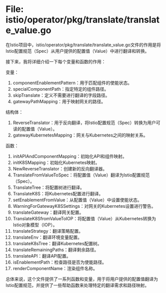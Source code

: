 # File: istio/operator/pkg/translate/translate_value.go

在Istio项目中，istio/operator/pkg/translate/translate_value.go文件的作用是将Istio配置规范（Spec）从用户提供的配置值（Value）中进行翻译和转换。

接下来，我将详细介绍一下每个变量和函数的作用：

变量：
1. componentEnablementPattern：用于匹配组件的使能状态。
2. specialComponentPath：指定特定的组件路径。
3. skipTranslate：定义不需要进行翻译的字段路径。
4. gatewayPathMapping：用于映射网关的路径。

结构体：
1. ReverseTranslator：用于反向翻译，将Istio配置规范（Spec）转换为用户可读的配置值（Value）。
2. gatewayKubernetesMapping：网关与Kubernetes之间的映射关系。

函数：
1. initAPIAndComponentMapping：初始化API和组件映射。
2. initK8SMapping：初始化Kubernetes映射。
3. NewReverseTranslator：创建新的反向翻译器。
4. TranslateFromValueToSpec：将配置值（Value）翻译为Istio配置规范（Spec）。
5. TranslateTree：将配置树进行翻译。
6. TranslateK8S：将Kubernetes配置进行翻译。
7. setEnablementFromValue：从配置值（Value）中设置使能状态。
8. WarningForGatewayK8SSettings：对网关的Kubernetes设置进行警告。
9. translateGateway：翻译网关配置。
10. TranslateK8SfromValueToIOP：将配置值（Value）从Kubernetes转换为Istio对象模型（IOP）。
11. translateStrategy：翻译策略配置。
12. translateEnv：翻译环境变量配置。
13. translateK8sTree：翻译Kubernetes配置树。
14. translateRemainingPaths：翻译剩余路径。
15. translateAPI：翻译API配置。
16. isEnablementPath：检查路径是否为使能路径。
17. renderComponentName：渲染组件名称。

总体来说，这个文件提供了一系列函数和变量，用于将用户提供的配置值翻译为Istio配置规范，并提供了一些帮助函数来处理特定的翻译需求和路径映射。

